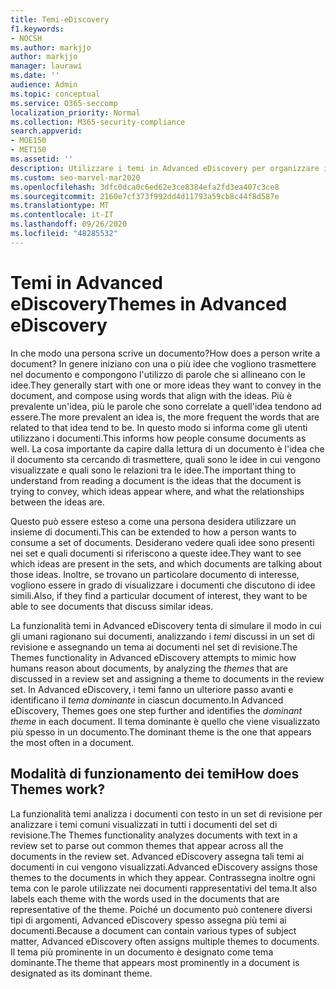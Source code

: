 ```yaml
---
title: Temi-eDiscovery
f1.keywords:
- NOCSH
ms.author: markjjo
author: markjjo
manager: laurawi
ms.date: ''
audience: Admin
ms.topic: conceptual
ms.service: O365-seccomp
localization_priority: Normal
ms.collection: M365-security-compliance
search.appverid:
- MOE150
- MET150
ms.assetid: ''
description: Utilizzare i temi in Advanced eDiscovery per organizzare i set di revisione individuando il tema dominante in ciascun documento.
ms.custom: seo-marvel-mar2020
ms.openlocfilehash: 3dfc0dca0c6ed62e3ce8384efa2fd3ea407c3ce8
ms.sourcegitcommit: 2160e7cf373f992dd4d11793a59cb8c44f8d587e
ms.translationtype: MT
ms.contentlocale: it-IT
ms.lasthandoff: 09/26/2020
ms.locfileid: "48285532"
---
```

# <a name="themes-in-advanced-ediscovery"></a><span data-ttu-id="61756-103">Temi in Advanced eDiscovery</span><span class="sxs-lookup"><span data-stu-id="61756-103">Themes in Advanced eDiscovery</span></span>

<span data-ttu-id="61756-104">In che modo una persona scrive un documento?</span><span class="sxs-lookup"><span data-stu-id="61756-104">How does a person write a document?</span></span> <span data-ttu-id="61756-105">In genere iniziano con una o più idee che vogliono trasmettere nel documento e compongono l'utilizzo di parole che si allineano con le idee.</span><span class="sxs-lookup"><span data-stu-id="61756-105">They generally start with one or more ideas they want to convey in the document, and compose using words that align with the ideas.</span></span> <span data-ttu-id="61756-106">Più è prevalente un'idea, più le parole che sono correlate a quell'idea tendono ad essere.</span><span class="sxs-lookup"><span data-stu-id="61756-106">The more prevalent an idea is, the more frequent the words that are related to that idea tend to be.</span></span> <span data-ttu-id="61756-107">In questo modo si informa come gli utenti utilizzano i documenti.</span><span class="sxs-lookup"><span data-stu-id="61756-107">This informs how people consume documents as well.</span></span> <span data-ttu-id="61756-108">La cosa importante da capire dalla lettura di un documento è l'idea che il documento sta cercando di trasmettere, quali sono le idee in cui vengono visualizzate e quali sono le relazioni tra le idee.</span><span class="sxs-lookup"><span data-stu-id="61756-108">The important thing to understand from reading a document is the ideas that the document is trying to convey, which ideas appear where, and what the relationships between the ideas are.</span></span>

<span data-ttu-id="61756-109">Questo può essere esteso a come una persona desidera utilizzare un insieme di documenti.</span><span class="sxs-lookup"><span data-stu-id="61756-109">This can be extended to how a person wants to consume a set of documents.</span></span> <span data-ttu-id="61756-110">Desiderano vedere quali idee sono presenti nei set e quali documenti si riferiscono a queste idee.</span><span class="sxs-lookup"><span data-stu-id="61756-110">They want to see which ideas are present in the sets, and which documents are talking about those ideas.</span></span> <span data-ttu-id="61756-111">Inoltre, se trovano un particolare documento di interesse, vogliono essere in grado di visualizzare i documenti che discutono di idee simili.</span><span class="sxs-lookup"><span data-stu-id="61756-111">Also, if they find a particular document of interest, they want to be able to see documents that discuss similar ideas.</span></span>

<span data-ttu-id="61756-112">La funzionalità temi in Advanced eDiscovery tenta di simulare il modo in cui gli umani ragionano sui documenti, analizzando i *temi* discussi in un set di revisione e assegnando un tema ai documenti nel set di revisione.</span><span class="sxs-lookup"><span data-stu-id="61756-112">The Themes functionality in Advanced eDiscovery attempts to mimic how humans reason about documents, by analyzing the *themes* that are discussed in a review set and assigning a theme to documents in the review set.</span></span> <span data-ttu-id="61756-113">In Advanced eDiscovery, i temi fanno un ulteriore passo avanti e identificano il *tema dominante* in ciascun documento.</span><span class="sxs-lookup"><span data-stu-id="61756-113">In Advanced eDiscovery, Themes goes one step further and identifies the *dominant theme* in each document.</span></span> <span data-ttu-id="61756-114">Il tema dominante è quello che viene visualizzato più spesso in un documento.</span><span class="sxs-lookup"><span data-stu-id="61756-114">The dominant theme is the one that appears the most often in a document.</span></span>

## <a name="how-does-themes-work"></a><span data-ttu-id="61756-115">Modalità di funzionamento dei temi</span><span class="sxs-lookup"><span data-stu-id="61756-115">How does Themes work?</span></span>

<span data-ttu-id="61756-116">La funzionalità temi analizza i documenti con testo in un set di revisione per analizzare i temi comuni visualizzati in tutti i documenti del set di revisione.</span><span class="sxs-lookup"><span data-stu-id="61756-116">The Themes functionality analyzes documents with text in a review set to parse out common themes that appear across all the documents in the review set.</span></span> <span data-ttu-id="61756-117">Advanced eDiscovery assegna tali temi ai documenti in cui vengono visualizzati.</span><span class="sxs-lookup"><span data-stu-id="61756-117">Advanced eDiscovery assigns those themes to the documents in which they appear.</span></span> <span data-ttu-id="61756-118">Contrassegna inoltre ogni tema con le parole utilizzate nei documenti rappresentativi del tema.</span><span class="sxs-lookup"><span data-stu-id="61756-118">It also labels each theme with the words used in the documents that are representative of the theme.</span></span> <span data-ttu-id="61756-119">Poiché un documento può contenere diversi tipi di argomenti, Advanced eDiscovery spesso assegna più temi ai documenti.</span><span class="sxs-lookup"><span data-stu-id="61756-119">Because a document can contain various types of subject matter, Advanced eDiscovery often assigns multiple themes to documents.</span></span> <span data-ttu-id="61756-120">Il tema più prominente in un documento è designato come tema dominante.</span><span class="sxs-lookup"><span data-stu-id="61756-120">The theme that appears most prominently in a document is designated as its dominant theme.</span></span>
